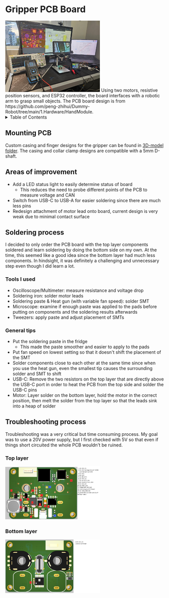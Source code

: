 # Gripper PCB Board
<img src="images\soldering_setup.jpeg" style="width:300px; height:auto;">
Using two motors, resistive position sensors, and ESP32 controller, the board interfaces with a robotic arm to grasp small objects.
The PCB board design is from https://github.com/peng-zhihui/Dummy-Robot/tree/main/1.Hardware/HandModule.

<!-- TABLE OF CONTENTS -->
<details>
  <summary>Table of Contents</summary>
    <li>
      <a href="#Mounting">Mounting PCB</a>
    </li>
    <li>
      <a href="#Areas-of-improvement">Areas of improvement</a>
    </li>
    <li>
      <a href="#Soldering-process">Soldering process</a>
    </li>
    <li>
      <a href="#Troubleshooting-process">Troubleshooting process</a>
    </li>
</details>

## Mounting PCB
Custom casing and finger designs for the gripper can be found in [3D-model folder](..\3D-model). The casing and collar clamp designs
are compatible with a 5mm D-shaft.

## Areas of improvement
- Add a LED status light to easily determine status of board
    - This reduces the need to probe different points of the PCB to measure voltage and CAN
- Switch from USB-C to USB-A for easier soldering since there are much less pins
- Redesign attachment of motor lead onto board, current design is very weak due to minimal contact surface

## Soldering process
I decided to only order the PCB board with the top layer components soldered and learn soldering by doing the bottom side on my own.
At the time, this seemed like a good idea since the bottom layer had much less components.
In hindsight, it was definitely a challenging and unnecessary step even though I did learn a lot.

### Tools I used
- Oscilloscope/Multimeter: measure resistance and voltage drop
- Soldering iron: solder motor leads
- Soldering paste & Heat gun (with variable fan speed): solder SMT
- Microscope: examine if enough paste was applied to the pads before putting on components and the soldering results afterwards
- Tweezers: apply paste and adjust placement of SMTs

### General tips
- Put the soldering paste in the fridge
    - This made the paste smoother and easier to apply to the pads
- Put fan speed on lowest setting so that it doesn't shift the placement of the SMT
- Solder components close to each other at the same time since when you use the heat gun,
even the smallest tip causes the surrounding solder and SMT to shift
- USB-C: Remove the two resistors on the top layer that are directly above the USB-C port in order to heat the PCB from the top side and solder the USB-C pins
- Motor: Layer solder on the bottom layer, hold the motor in the correct position, then melt the solder from the top layer so that the leads sink into a heap of solder

## Troubleshooting process
Troubleshooting was a very critical but time consuming process. My goal was to use a 20V power supply,
but I first checked with 5V so that even if things short circuited the whole PCB wouldn't be ruined.

### Top layer
<img src="images\top_layer.png" style="width:300px; height:auto;">

### Bottom layer
<img src="images\bottom_layer.png" style="width:300px; height:auto;">
